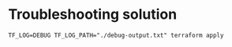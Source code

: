# Troubleshooting solution

```shell
TF_LOG=DEBUG TF_LOG_PATH="./debug-output.txt" terraform apply
```
